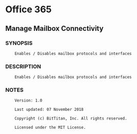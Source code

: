 # Office 365
## Manage Mailbox Connectivity
### SYNOPSIS
```
    Enables / Disables mailbox protocols and interfaces
```
### DESCRIPTION
```
    Enables / Disables mailbox protocols and interfaces
```
### NOTES
```
    Version: 1.0
    Last updated: 07 November 2018
    Copyright (c) BitTitan, Inc. All rights reserved.
    Licensed under the MIT License.
```

